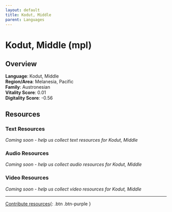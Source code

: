 ```yaml
---
layout: default
title: Kodut, Middle
parent: Languages
---
```


# Kodut, Middle (mpl)

## Overview

**Language**: Kodut, Middle  
**Region/Area**: Melanesia, Pacific  
**Family**: Austronesian  
**Vitality Score**: 0.01  
**Digitality Score**: -0.56  

## Resources

### Text Resources
*Coming soon - help us collect text resources for Kodut, Middle*

### Audio Resources
*Coming soon - help us collect audio resources for Kodut, Middle*

### Video Resources
*Coming soon - help us collect video resources for Kodut, Middle*

---

[Contribute resources](https://fairtrain.github.io/){: .btn .btn-purple }
